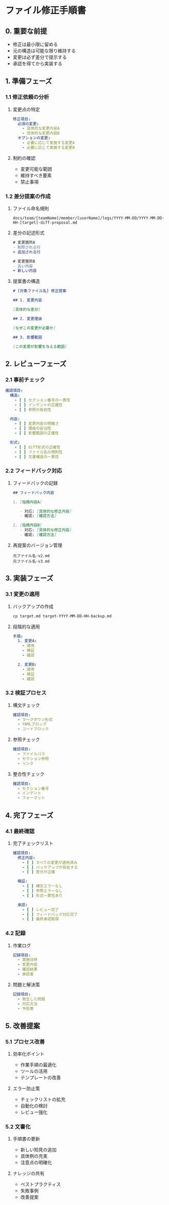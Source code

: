 # ファイル修正手順書

## 0. 重要な前提

- 修正は最小限に留める
- 元の構造は可能な限り維持する
- 変更は必ず差分で提示する
- 承認を得てから実装する

## 1. 準備フェーズ

### 1.1 修正依頼の分析

1. 変更点の特定

   ```yaml
   修正項目:
     必須の変更:
       - 具体的な変更内容A
       - 具体的な変更内容B
     オプションの変更:
       - 必要に応じて実施する変更A
       - 必要に応じて実施する変更B
   ```

2. 制約の確認
   - 変更可能な範囲
   - 維持すべき要素
   - 禁止事項

### 1.2 差分提案の作成

1. ファイル命名規則

   ```
   docs/team/[teamName]/member/[userName]/logs/YYYY-MM-DD/YYYY-MM-DD-HH-[target]-diff-proposal.md
   ```

2. 差分の記述形式

   ```diff
   # 変更箇所A
   - 削除される行
   + 追加される行

   # 変更箇所B
   - 古い内容
   + 新しい内容
   ```

3. 提案書の構造

   ```markdown
   # [対象ファイル名] 修正提案

   ## 1. 変更内容

   [具体的な差分]

   ## 2. 変更理由

   [なぜこの変更が必要か]

   ## 3. 影響範囲

   [この変更が影響を与える範囲]
   ```

## 2. レビューフェーズ

### 2.1 事前チェック

```yaml
確認項目:
  構造:
    - [ ] セクション番号の一貫性
    - [ ] インデントの正確性
    - [ ] 参照の有効性

  内容:
    - [ ] 変更内容の明確さ
    - [ ] 理由の妥当性
    - [ ] 影響範囲の正確性

  形式:
    - [ ] diff形式の正確性
    - [ ] ファイル名の規則性
    - [ ] 文書構造の一貫性
```

### 2.2 フィードバック対応

1. フィードバックの記録

   ```markdown
   ## フィードバック内容

   1. [指摘内容A]

      - 対応: [具体的な修正内容]
      - 確認: [確認方法]

   2. [指摘内容B]
      - 対応: [具体的な修正内容]
      - 確認: [確認方法]
   ```

2. 再提案のバージョン管理
   ```
   元ファイル名-v2.md
   元ファイル名-v3.md
   ```

## 3. 実装フェーズ

### 3.1 変更の適用

1. バックアップの作成

   ```bash
   cp target.md target-YYYY-MM-DD-HH-backup.md
   ```

2. 段階的な適用

   ```yaml
   手順:
     1. 変更A:
       - 適用
       - 検証
       - 確認

     2. 変更B:
       - 適用
       - 検証
       - 確認
   ```

### 3.2 検証プロセス

1. 構文チェック

   ```yaml
   確認項目:
     - マークダウン形式
     - YAMLブロック
     - コードブロック
   ```

2. 参照チェック

   ```yaml
   確認項目:
     - ファイルパス
     - セクション参照
     - リンク
   ```

3. 整合性チェック
   ```yaml
   確認項目:
     - セクション番号
     - インデント
     - フォーマット
   ```

## 4. 完了フェーズ

### 4.1 最終確認

1. 完了チェックリスト

   ```yaml
   確認項目:
     修正内容:
       - [ ] すべての変更が適用済み
       - [ ] バックアップが存在する
       - [ ] 差分が正確

     検証:
       - [ ] 構文エラーなし
       - [ ] 参照エラーなし
       - [ ] 形式一貫性あり

     承認:
       - [ ] レビュー完了
       - [ ] フィードバック対応完了
       - [ ] 最終承認取得
   ```

### 4.2 記録

1. 作業ログ

   ```yaml
   記録項目:
     - 実施日時
     - 変更内容
     - 確認結果
     - 承認者
   ```

2. 問題と解決策
   ```yaml
   記録項目:
     - 発生した問題
     - 対応方法
     - 予防策
   ```

## 5. 改善提案

### 5.1 プロセス改善

1. 効率化ポイント

   - 作業手順の最適化
   - ツールの活用
   - テンプレートの改善

2. エラー防止策
   - チェックリストの拡充
   - 自動化の検討
   - レビュー強化

### 5.2 文書化

1. 手順書の更新

   - 新しい知見の追加
   - 具体例の充実
   - 注意点の明確化

2. ナレッジの共有
   - ベストプラクティス
   - 失敗事例
   - 改善提案
